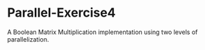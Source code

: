 # Parallel-Exercise4

A Boolean Matrix Multiplication implementation using two levels of parallelization.
